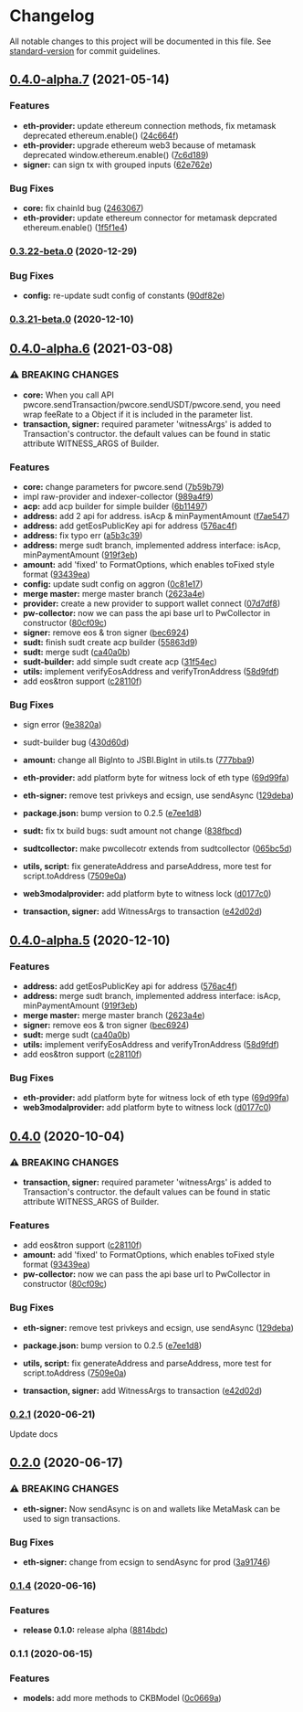 # Changelog

All notable changes to this project will be documented in this file. See [standard-version](https://github.com/conventional-changelog/standard-version) for commit guidelines.

## [0.4.0-alpha.7](https://github.com/lay2dev/pw-core/compare/v0.4.0-alpha.6...v0.4.0-alpha.7) (2021-05-14)


### Features

* **eth-provider:** update ethereum connection methods, fix metamask deprecated ethereum.enable() ([24c664f](https://github.com/lay2dev/pw-core/commit/24c664fea9436dd245d8694d5abfa5baa65f8cf3))
* **eth-provider:** upgrade ethereum web3 because of metamask deprecated window.ethereum.enable() ([7c6d189](https://github.com/lay2dev/pw-core/commit/7c6d1897d323ac2fb8d9ad83c12dc863d40de37e))
* **signer:** can sign tx with grouped inputs ([62e762e](https://github.com/lay2dev/pw-core/commit/62e762e0e57fd15dd2f400ba852a1b9f2433ea37))


### Bug Fixes

* **core:** fix chainId bug ([2463067](https://github.com/lay2dev/pw-core/commit/24630678701ba3fee129baa01c9ddfae436b8a44))
* **eth-provider:** update ethereum connector for metamask depcrated ethereum.enable() ([1f5f1e4](https://github.com/lay2dev/pw-core/commit/1f5f1e424d134de5d38457ec88b5bc6969f88796))

### [0.3.22-beta.0](https://github.com/lay2dev/pw-core/compare/v0.3.21-beta.0...v0.3.22-beta.0) (2020-12-29)


### Bug Fixes

* **config:** re-update sudt config of constants ([90df82e](https://github.com/lay2dev/pw-core/commit/90df82e1b1e8875086c54ad6125442eaca5ae880))

### [0.3.21-beta.0](https://github.com/lay2dev/pw-core/compare/v0.2.2...v0.3.21-beta.0) (2020-12-10)

## [0.4.0-alpha.6](https://github.com/lay2dev/pw-core/compare/v0.2.2...v0.4.0-alpha.6) (2021-03-08)

### ⚠ BREAKING CHANGES

- **core:** When you call API pwcore.sendTransaction/pwcore.sendUSDT/pwcore.send, you need wrap
  feeRate to a Object if it is included in the parameter list.
- **transaction, signer:** required parameter 'witnessArgs' is added to Transaction's contructor. the default
  values can be found in static attribute WITNESS_ARGS of Builder.

### Features

- **core:** change parameters for pwcore.send ([7b59b79](https://github.com/lay2dev/pw-core/commit/7b59b79959fa5a128b8aebe3d140e5fa70f879bf))
- impl raw-provider and indexer-collector ([989a4f9](https://github.com/lay2dev/pw-core/commit/989a4f973a65c4202b625dd69d1ed1a4502673a2))
- **acp:** add acp builder for simple builder ([6b11497](https://github.com/lay2dev/pw-core/commit/6b1149746c9e0e6b30049da1ae76c410dc83b3ab))
- **address:** add 2 api for address. isAcp & minPaymentAmount ([f7ae547](https://github.com/lay2dev/pw-core/commit/f7ae547f92f58b797c269a77b4bf0b8f49c96807))
- **address:** add getEosPublicKey api for address ([576ac4f](https://github.com/lay2dev/pw-core/commit/576ac4ffe641eddb2ea6b9cd1a0baa1cfeffacde))
- **address:** fix typo err ([a5b3c39](https://github.com/lay2dev/pw-core/commit/a5b3c39f02a2e8030294b568013b1f1e073799ad))
- **address:** merge sudt branch, implemented address interface: isAcp, minPaymentAmount ([919f3eb](https://github.com/lay2dev/pw-core/commit/919f3ebdc45c9e3189c8655158fe16eb02a4f764))
- **amount:** add 'fixed' to FormatOptions, which enables toFixed style format ([93439ea](https://github.com/lay2dev/pw-core/commit/93439ea31ea3b0656b0e8c93add33047fcf88b81))
- **config:** update sudt config on aggron ([0c81e17](https://github.com/lay2dev/pw-core/commit/0c81e179c39a17b8d0ef2bdcb1e6af1612063102))
- **merge master:** merge master branch ([2623a4e](https://github.com/lay2dev/pw-core/commit/2623a4ee8e097ddf1201888f7671d8f538337290))
- **provider:** create a new provider to support wallet connect ([07d7df8](https://github.com/lay2dev/pw-core/commit/07d7df8665f273f89709b0279ee53478c5b0ef79))
- **pw-collector:** now we can pass the api base url to PwCollector in constructor ([80cf09c](https://github.com/lay2dev/pw-core/commit/80cf09c5a5b0f1b22468b35143bcc16ce942af96))
- **signer:** remove eos & tron signer ([bec6924](https://github.com/lay2dev/pw-core/commit/bec69247686f45078f60a968264619c696b9744a))
- **sudt:** finish sudt create acp builder ([55863d9](https://github.com/lay2dev/pw-core/commit/55863d9b10bcacd039722afc9090e6668a12e136))
- **sudt:** merge sudt ([ca40a0b](https://github.com/lay2dev/pw-core/commit/ca40a0b22cf96a8911386a07a8d6726bf587277a))
- **sudt-builder:** add simple sudt create acp ([31f54ec](https://github.com/lay2dev/pw-core/commit/31f54ec459052dab6765466078bc04aa259c783b))
- **utils:** implement verifyEosAddress and verifyTronAddress ([58d9fdf](https://github.com/lay2dev/pw-core/commit/58d9fdf9c056013de1acb907eef83bdab6b815e6))
- add eos&tron support ([c28110f](https://github.com/lay2dev/pw-core/commit/c28110ff1e3bd44b7672ef2c984a892ae7447f84))

### Bug Fixes

- sign error ([9e3820a](https://github.com/lay2dev/pw-core/commit/9e3820a5a60f1ddcfbc79b75404c62425eb4b6a5))
- sudt-builder bug ([430d60d](https://github.com/lay2dev/pw-core/commit/430d60d40b15ad23c66675f702f2d9547963bd0e))
- **amount:** change all BigInto to JSBI.BigInt in utils.ts ([777bba9](https://github.com/lay2dev/pw-core/commit/777bba9db6daeb4ad3501e8a7beb627333f73a1e))
- **eth-provider:** add platform byte for witness lock of eth type ([69d99fa](https://github.com/lay2dev/pw-core/commit/69d99faeb89b846aabcd83cac057ac871a6d4e38))
- **eth-signer:** remove test privkeys and ecsign, use sendAsync ([129deba](https://github.com/lay2dev/pw-core/commit/129deba2f1c2ad31df4910b24cfdb11f4e752b11))
- **package.json:** bump version to 0.2.5 ([e7ee1d8](https://github.com/lay2dev/pw-core/commit/e7ee1d86bec850ca198664395e0c3cdc28f6b6eb))
- **sudt:** fix tx build bugs: sudt amount not change ([838fbcd](https://github.com/lay2dev/pw-core/commit/838fbcd1f862b8ac5fcd1d8ab9e8d0d598fdbc37))
- **sudtcollector:** make pwcollecotr extends from sudtcollector ([065bc5d](https://github.com/lay2dev/pw-core/commit/065bc5d897052b9961325bbf9b56497b1cf6f87b))
- **utils, script:** fix generateAddress and parseAddress, more test for script.toAddress ([7509e0a](https://github.com/lay2dev/pw-core/commit/7509e0a155f59094ea6f1c63b5c0275851cee93c))
- **web3modalprovider:** add platform byte to witness lock ([d0177c0](https://github.com/lay2dev/pw-core/commit/d0177c0b67c03320e224c7b0380eed51a3940e08))

- **transaction, signer:** add WitnessArgs to transaction ([e42d02d](https://github.com/lay2dev/pw-core/commit/e42d02d25c8d605b318ce28147acbb82bb33a1d6))

## [0.4.0-alpha.5](https://github.com/lay2dev/pw-core/compare/v0.4.0-beta.0...v0.4.0-alpha.5) (2020-12-10)

### Features

- **address:** add getEosPublicKey api for address ([576ac4f](https://github.com/lay2dev/pw-core/commit/576ac4ffe641eddb2ea6b9cd1a0baa1cfeffacde))
- **address:** merge sudt branch, implemented address interface: isAcp, minPaymentAmount ([919f3eb](https://github.com/lay2dev/pw-core/commit/919f3ebdc45c9e3189c8655158fe16eb02a4f764))
- **merge master:** merge master branch ([2623a4e](https://github.com/lay2dev/pw-core/commit/2623a4ee8e097ddf1201888f7671d8f538337290))
- **signer:** remove eos & tron signer ([bec6924](https://github.com/lay2dev/pw-core/commit/bec69247686f45078f60a968264619c696b9744a))
- **sudt:** merge sudt ([ca40a0b](https://github.com/lay2dev/pw-core/commit/ca40a0b22cf96a8911386a07a8d6726bf587277a))
- **utils:** implement verifyEosAddress and verifyTronAddress ([58d9fdf](https://github.com/lay2dev/pw-core/commit/58d9fdf9c056013de1acb907eef83bdab6b815e6))
- add eos&tron support ([c28110f](https://github.com/lay2dev/pw-core/commit/c28110ff1e3bd44b7672ef2c984a892ae7447f84))

### Bug Fixes

- **eth-provider:** add platform byte for witness lock of eth type ([69d99fa](https://github.com/lay2dev/pw-core/commit/69d99faeb89b846aabcd83cac057ac871a6d4e38))
- **web3modalprovider:** add platform byte to witness lock ([d0177c0](https://github.com/lay2dev/pw-core/commit/d0177c0b67c03320e224c7b0380eed51a3940e08))

## [0.4.0](https://github.com/lay2dev/pw-core/compare/v0.2.2...v0.4.0) (2020-10-04)

### ⚠ BREAKING CHANGES

- **transaction, signer:** required parameter 'witnessArgs' is added to Transaction's contructor. the default
  values can be found in static attribute WITNESS_ARGS of Builder.

### Features

- add eos&tron support ([c28110f](https://github.com/lay2dev/pw-core/commit/c28110ff1e3bd44b7672ef2c984a892ae7447f84))
- **amount:** add 'fixed' to FormatOptions, which enables toFixed style format ([93439ea](https://github.com/lay2dev/pw-core/commit/93439ea31ea3b0656b0e8c93add33047fcf88b81))
- **pw-collector:** now we can pass the api base url to PwCollector in constructor ([80cf09c](https://github.com/lay2dev/pw-core/commit/80cf09c5a5b0f1b22468b35143bcc16ce942af96))

### Bug Fixes

- **eth-signer:** remove test privkeys and ecsign, use sendAsync ([129deba](https://github.com/lay2dev/pw-core/commit/129deba2f1c2ad31df4910b24cfdb11f4e752b11))
- **package.json:** bump version to 0.2.5 ([e7ee1d8](https://github.com/lay2dev/pw-core/commit/e7ee1d86bec850ca198664395e0c3cdc28f6b6eb))
- **utils, script:** fix generateAddress and parseAddress, more test for script.toAddress ([7509e0a](https://github.com/lay2dev/pw-core/commit/7509e0a155f59094ea6f1c63b5c0275851cee93c))

- **transaction, signer:** add WitnessArgs to transaction ([e42d02d](https://github.com/lay2dev/pw-core/commit/e42d02d25c8d605b318ce28147acbb82bb33a1d6))

### [0.2.1](https://github.com/lay2dev/pw-core/compare/v0.2.0...v0.2.1) (2020-06-21)

Update docs

## [0.2.0](https://github.com/lay2dev/pw-core/compare/v0.1.4...v0.2.0) (2020-06-17)

### ⚠ BREAKING CHANGES

- **eth-signer:** Now sendAsync is on and wallets like MetaMask can be used to sign transactions.

### Bug Fixes

- **eth-signer:** change from ecsign to sendAsync for prod ([3a91746](https://github.com/lay2dev/pw-core/commit/3a917469d3b8594ac64446ab912af700ea6ec960))

### [0.1.4](https://github.com/lay2dev/pw-core/compare/v0.1.1...v0.1.4) (2020-06-16)

### Features

- **release 0.1.0:** release alpha ([8814bdc](https://github.com/lay2dev/pw-core/commit/8814bdc4f33b3966c539cce632d34339ff6ddca7))

### 0.1.1 (2020-06-15)

### Features

- **models:** add more methods to CKBModel ([0c0669a](https://github.com/lay2dev/ckb-pw-core/commit/0c0669a15fd41027c943fd6caae0b7d1b89d7065))
